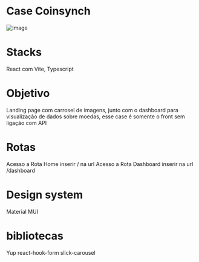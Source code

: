 # Case Coinsynch
![image](https://github.com/elianacris/coinsynch/assets/89935565/d7a2f141-5564-4845-ac3f-dddae379c1ea)


# Stacks 
React com Vite, Typescript 

# Objetivo 
Landing page com carrosel de imagens, junto com o dashboard para visualização de dados sobre moedas, esse case é somente o front sem ligação com API 

# Rotas 
Acesso a Rota Home inserir / na url 
Acesso a Rota Dashboard inserir na url /dashboard

# Design system
Material MUI 

# bibliotecas 
Yup 
react-hook-form 
slick-carousel
